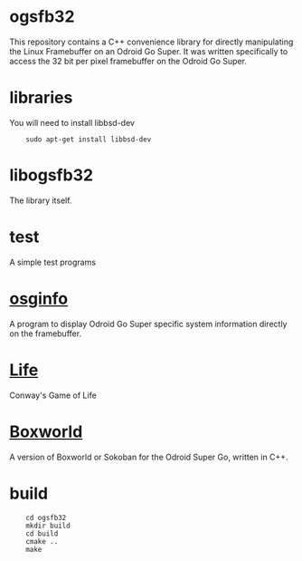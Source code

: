 # ogsfb32
This repository contains a C++ convenience library for directly manipulating
the Linux Framebuffer on an Odroid Go Super. It was written specifically to
access the 32 bit per pixel framebuffer on the Odroid Go Super.

# libraries

You will need to install libbsd-dev

        sudo apt-get install libbsd-dev

# libogsfb32
The library itself.

# test
A simple test programs

# [osginfo](https://github.com/AndrewFromMelbourne/ogsfb32/blob/main/ogsinfo/README.md)
A program to display Odroid Go Super specific system information directly on
the framebuffer.

# [Life](https://github.com/AndrewFromMelbourne/ogsfb32/blob/main/life/README.md)
Conway's Game of Life

# [Boxworld](https://github.com/AndrewFromMelbourne/ogsfb32/blob/main/boxworld/README.md)
A version of Boxworld or Sokoban for the Odroid Super Go, written in C++.

# build
```
    cd ogsfb32
    mkdir build
    cd build
    cmake ..
    make
```
